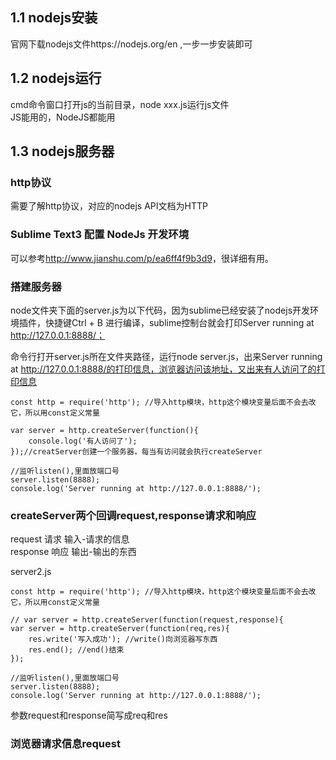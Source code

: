 ## 1.1 nodejs安装

官网下载nodejs文件https://nodejs.org/en ,一步一步安装即可

## 1.2 nodejs运行
cmd命令窗口打开js的当前目录，node xxx.js运行js文件  
JS能用的，NodeJS都能用

## 1.3 nodejs服务器

### http协议

需要了解http协议，对应的nodejs API文档为HTTP

### Sublime Text3 配置 NodeJs 开发环境

可以参考<http://www.jianshu.com/p/ea6ff4f9b3d9>，很详细有用。

### 搭建服务器

node文件夹下面的server.js为以下代码，因为sublime已经安装了nodejs开发环境插件，快捷键Ctrl + B 进行编译，sublime控制台就会打印Server running at http://127.0.0.1:8888/；  

命令行打开server.js所在文件夹路径，运行node server.js，出来Server running at http://127.0.0.1:8888/的打印信息，浏览器访问该地址，又出来有人访问了的打印信息

```
const http = require('http'); //导入http模块，http这个模块变量后面不会去改它，所以用const定义常量

var server = http.createServer(function(){
	console.log('有人访问了');
});//creatServer创建一个服务器，每当有访问就会执行createServer

//监听listen(),里面放端口号
server.listen(8888);
console.log('Server running at http://127.0.0.1:8888/');
```

### createServer两个回调request,response请求和响应

request		请求	输入-请求的信息  
response	响应	输出-输出的东西

server2.js
```
const http = require('http'); //导入http模块，http这个模块变量后面不会去改它，所以用const定义常量

// var server = http.createServer(function(request,response){
var server = http.createServer(function(req,res){
	res.write('写入成功'); //write()向浏览器写东西
	res.end(); //end()结束
});

//监听listen(),里面放端口号
server.listen(8888);
console.log('Server running at http://127.0.0.1:8888/');
```
参数request和response简写成req和res

### 浏览器请求信息request